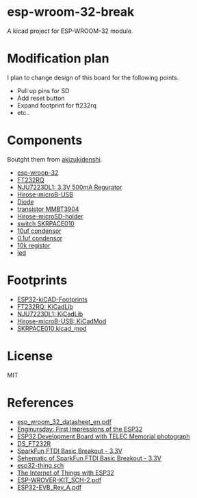 # esp-wroom-32-break
A kicad project for ESP-WROOM-32 module.

# Modification plan
I plan to change design of this board for the following points.

- Pull up pins for SD
- Add reset button
- Expand footprint for ft232rq
- etc..

# Components
Boutght them from [akizukidenshi](http://akizukidenshi.com/catalog/top.aspx).

- [esp-wroop-32](http://akizukidenshi.com/catalog/g/gM-11647/)
- [FT232RQ](http://akizukidenshi.com/catalog/g/gI-04365/)
- [NJU7223DL1: 3.3V 500mA Regurator](http://akizukidenshi.com/catalog/g/gI-03705/)
- [Hirose-microB-USB](http://akizukidenshi.com/catalog/g/gC-05254/)
- [Diode](http://akizukidenshi.com/catalog/g/gI-05951/)
- [transistor MMBT3904](http://akizukidenshi.com/catalog/g/gI-05969/)
- [Hirose-microSD-holder](http://akizukidenshi.com/catalog/g/gC-02395/)
- [switch SKRPACE010](http://akizukidenshi.com/catalog/g/gP-06185/)
- [10uf condensor](http://akizukidenshi.com/catalog/g/gP-07768/)
- [0.1uf condensor](http://akizukidenshi.com/catalog/g/gP-04940/)
- [10k registor](http://akizukidenshi.com/catalog/g/gR-06103/)
- [led](http://akizukidenshi.com/catalog/g/gI-06417/)

# Footprints
- [ESP32-kiCAD-Footprints](https://github.com/adamjvr/ESP32-kiCAD-Footprints)
- [FT232RQ: KiCadLib](https://github.com/upverter/schematic-file-converter/blob/master/upconvert/library/kicad/parts/ftdi4.lib)
- [NJU7223DL1: KiCadLib](https://github.com/hirakuni45/RX/blob/master/rx63t_chager/KiCAD/akizuki.lib)
- [Hirose-microB-USB: KiCadMod](https://github.com/lab11/kicad/blob/master/parts/pcb/lab11-connectors.pretty/USB_MICRO_B-HIROSE-ZX62R-B-5P.kicad_mod)
- [SKRPACE010.kicad_mod](https://github.com/nosuz/kicad-lib/blob/master/module.pretty/SKRPACE010.kicad_mod)

# License
MIT

# References
- [esp_wroom_32_datasheet_en.pdf](https://espressif.com/sites/default/files/documentation/esp_wroom_32_datasheet_en.pdf)
- [Enginursday: First Impressions of the ESP32](https://www.sparkfun.com/news/2017)
- [ESP32 Development Board with TELEC Memorial photograph](https://macsbug.wordpress.com/2016/12/12/esp32-development-board-with-telec-memorial-photograph/)
- [DS_FT232R](http://www.ftdichip.com/Support/Documents/DataSheets/ICs/DS_FT232R.pdf)
- [SparkFun FTDI Basic Breakout - 3.3V](https://www.sparkfun.com/products/9873)
- [Sehematic of SparkFun FTDI Basic Breakout - 3.3V](http://cdn.sparkfun.com/datasheets/BreakoutBoards/FTDI%20Basic-v22-3.3V.pdf)
- [esp32-thing.sch](https://cdn.sparkfun.com/assets/learn_tutorials/5/0/7/esp32-thing-schematic.pdf)
- [The Internet of Things with ESP32](http://esp32.net/)
- [ESP-WROVER-KIT_SCH-2.pdf](https://dl.espressif.com/dl/schematics/ESP-WROVER-KIT_SCH-2.pdf)
- [ESP32-EVB_Rev_A.pdf](https://github.com/OLIMEX/ESP32-EVB/blob/master/HARDWARE/REV-A/ESP32-EVB_Rev_A.pdf)